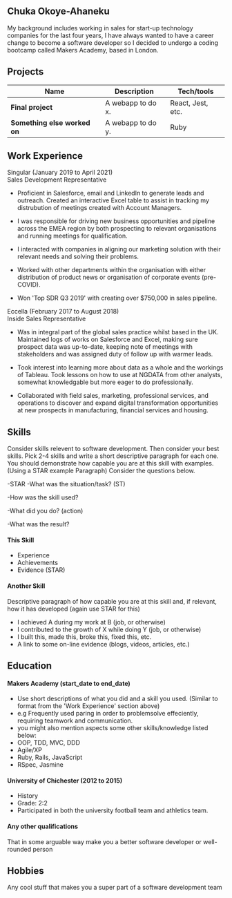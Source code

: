 ## Chuka Okoye-Ahaneku
My background includes working in sales for start-up technology companies for the last four years, I have always wanted to have a career change to become a software developer so I decided to undergo a coding bootcamp called Makers Academy, based in London.

## Projects

| Name                         | Description       | Tech/tools        |
| ---------------------------- | ----------------- | ----------------- |
| **Final project**            | A webapp to do x. | React, Jest, etc. |
| **Something else worked on** | A webapp to do y. | Ruby              |

## Work Experience

Singular (January 2019 to April 2021)  
Sales Development Representative

- Proficient in Salesforce, email and LinkedIn to generate leads and outreach. Created an interactive Excel table to assist in tracking my distrubution of meetings created with Account Managers.

- I was responsible for driving new business opportunities and pipeline across the EMEA region by both prospecting to relevant organisations and running meetings for qualification.

- I interacted with companies in aligning our marketing solution with their relevant needs and solving their problems.

- Worked with other departments within the organisation with either distribution of product news or organisation of corporate events (pre-COVID).

- Won 'Top SDR Q3 2019' with creating over $750,000 in sales pipeline.

Eccella (February 2017 to August 2018)  
Inside Sales Representative

- Was in integral part of the global sales practice whilst based in the UK.
Maintained logs of works on Salesforce and Excel, making sure prospect data was up-to-date, keeping note of meetings with stakeholders and was assigned duty of follow up with warmer leads.

 - Took interest into learning more about data as a whole and the workings of Tableau. Took lessons on how to use at NGDATA from other analysts, somewhat knowledgable but more eager to do professionally.

 - Collaborated with field sales, marketing, professional services, and operations to discover and expand digital transformation opportunities at new prospects in manufacturing, financial services and housing.


## Skills

Consider skills relevent to software development. Then consider your best skills. Pick 2-4 skills and write a short descriptive paragraph for each one. You should demonstrate how capable you are at this skill with examples.
(Using a STAR example Paragraph) Consider the questions below.

-STAR
-What was the situation/task? (ST)

-How was the skill used?

-What did you do? (action)

-What was the result?


#### This Skill

- Experience
- Achievements
- Evidence (STAR)

#### Another Skill

Descriptive paragraph of how capable you are at this skill and, if relevant, how it has developed (again use STAR for this)

- I achieved A during my work at B (job, or otherwise)
- I contributed to the growth of X while doing Y (job, or otherwise)
- I built this, made this, broke this, fixed this, etc.
- A link to some on-line evidence (blogs, videos, articles, etc.)

## Education

#### Makers Academy (start_date to end_date)
- Use short descriptions of what you did and a skill you used. (Similar to format from the 'Work Experience' section above)
- e.g Frequently used paring in order to problemsolve effeciently, requiring teamwork and communication.
- you might also mention aspects some other skills/knowledge listed below: 
- OOP, TDD, MVC, DDD
- Agile/XP
- Ruby, Rails, JavaScript
- RSpec, Jasmine

#### University of Chichester (2012 to 2015)

- History
- Grade: 2:2
- Participated in both the university football team and athletics team.

#### Any other qualifications

That in some arguable way make you a better software developer or well-rounded person

## Hobbies

Any cool stuff that makes you a super part of a software development team